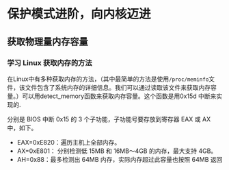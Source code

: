 # 保护模式进阶，向内核迈进

## 获取物理量内存容量

### 学习 Linux 获取内存的方法
在Linux中有多种获取内存的方法，（其中最简单的方法是使用`/proc/meminfo`文件，该文件包含了系统内存的详细信息。我们可以通过读取该文件来获取内存容量。）可以用detect_memory函数来获取内存容量。这个函数是用0x15d 中断来实现的.

分别是 BIOS 中断 0x15 的 3 个子功能，子功能号要存放到寄存器 EAX 或 AX 中，如下。
- EAX=0xE820：遍历主机上全部内存。
- AX=0xE801： 分别检测低 15MB 和 16MB～4GB 的内存，最大支持 4GB。
- AH=0x88：最多检测出 64MB 内存，实际内存超过此容量也按照 64MB 返回
















